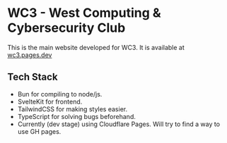 # WC3 - West Computing & Cybersecurity Club

This is the main website developed for WC3. It is available at [wc3.pages.dev](https://wc3.pages.dev)

## Tech Stack

- Bun for compiling to node/js.
- SvelteKit for frontend.
- TailwindCSS for making styles easier.
- TypeScript for solving bugs beforehand.
- Currently (dev stage) using Cloudflare Pages. Will try to find a way to use GH pages.